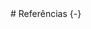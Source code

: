 <div style="text-align: justify">

<div style="text-align: justify">
# Referências {-}
<div style="text-align: justify">
